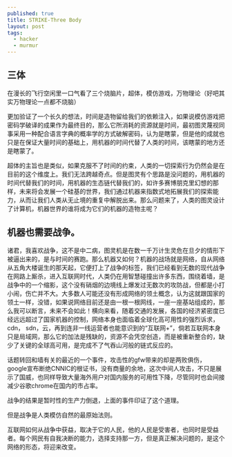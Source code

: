```yaml
---
published: true
title: STRIKE-Three Body
layout: post
tags:
  - hacker
  - murmur
---
```


## 三体

在漫长的飞行空闲里一口气看了三个烧脑片，超体，模仿游戏，万物理论（好吧其实万物理论一点都不烧脑）

更加验证了一个长久的想法，时间是造物留给我们的依赖注入，如果说模仿游戏把密码学破译的成果作为最终目的，那么它所消耗的资源就是时间，最初图灵蔑视同事采用一种配合语言字典的概率学的方式破解密码，认为是瞎蒙，但是他的成就也只是在保证大量时间的基础上，用机器的时间代替了人类的时间，该瞎蒙的地方还是瞎蒙了。

超体的主旨也是类似，如果克服不了时间的约束，人类的一切探索行为仍然会是在目前的这个维度上。我们无法跨越奇点。但是图灵有个思路是没问题的，用机器的时间代替我们的时间，用机器的生态链代替我们的，如许多赛博朋克里幻想的那样，未来将会发展一个硅基的世界，我们通过机器来指数式地拓展我们的探索能力，从而让我们人类从无止境的重复中解脱出来。那么问题来了，人类的图灵设计了计算机，机器世界的谁将成为它们的机器的造物主呢？

## 机器也需要战争。

诸君，我喜欢战争，这不是中二病，图灵机是在数一千万计生灵危在旦夕的情形下被逼出来的，是与时间的赛跑。那么机器又如何？机器的战场就是网络，自从网络从五角大楼诞生的那天起，它便打上了战争的标签，我们已经看到无数的现代战争在网路上厮杀，进入互联网时代，人类仍在用智慧碰撞出许多东西，围绕着墙，是战争中的一个缩影，这个没有硝烟的边境线上爆发过无数次的攻防战，但都是小打小闹，伤亡并不大。大多数人可能还没有形成网络的领土概念，认为这就跟国家的领土一样，没错，如果说网络目前还是由一根一根网线，一座一座基站组成的，那么我可以断言，未来不会如此！横向来看，随着交通的发展，各国的经济紧密度已经远远超过了国家机器的控制，网络本身也面临着全球化高可用性的强烈诉求，cdn， sdn，云，再到连非一线运营者也能意识到的“互联网+”，倘若互联网本身只是局域网，那么它的加法是残缺的，资源不会凭空创造，而是被重新整合的，缺少了关键的全球高可用，是完成不了气吞山河般的链式反应的。

话题转回和墙有关的最近的一个事件，攻击性的gfw带来的却是两败俱伤，google宣布断绝CNNIC的根证书，没有商量的余地，这次中间人攻击，不只是展示了国威，也同样导致大量海外用户对国内服务的可用性下降，尽管同时也会间接减少谷歌chrome在国内的市占率。

战争的结果是暂时性的生产力倒退，上面的事件印证了这个道理。

但是战争是人类模仿自然的最原始法则。

互联网如何从战争中获益，取决于它的人民，他的人民是受害者，也同时是受益者。每个网民有自我决断的能力，选择支持那一方，但是真正解决问题的，是这个网络的形态，将迎来改变。
